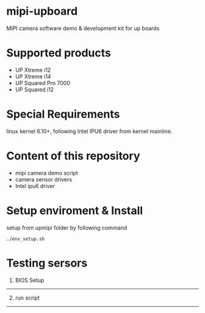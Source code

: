 # mipi-upboard
MIPI camera software demo & development kit for up boards

Supported products
=============================================
* UP Xtreme i12
* UP Xtreme i14
* UP Squared Pro 7000
* UP Squared i12
  
Special Requirements
=============================================
linux kernel 6.10+, following Intel IPU6 driver from kernel mainline.

Content of this repository
=============================================
* mipi camera demo script
* camera sensor drivers
* Intel ipu6 driver

Setup enviroment & Install 
=============================================
setup from upmipi folder by following command
```
./env_setup.sh
```
Testing sersors 
=============================================
1. BIOS Setup
---------------
2. run script
---------------

